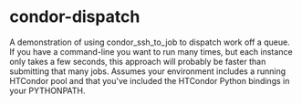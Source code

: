 # condor-dispatch

A demonstration of using condor_ssh_to_job to dispatch work off a queue.  If you have a command-line you want to run many times, but each instance only takes a few seconds, this approach will probably be faster than submitting that many jobs.  Assumes your environment includes a running HTCondor pool and that you've included the HTCondor Python bindings in your PYTHONPATH.
